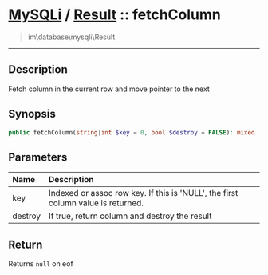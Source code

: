 # [MySQLi](mysql.md) / [Result](mysql-Result.md) :: fetchColumn
 > im\database\mysqli\Result
____

## Description
Fetch column in the current row and move pointer to the next

## Synopsis
```php
public fetchColumn(string|int $key = 0, bool $destroy = FALSE): mixed
```

## Parameters
| Name | Description |
| :--- | :---------- |
| key | Indexed or assoc row key. If this is 'NULL', the first column value is returned. |
| destroy | If true, return column and destroy the result |

## Return
Returns `null` on eof
